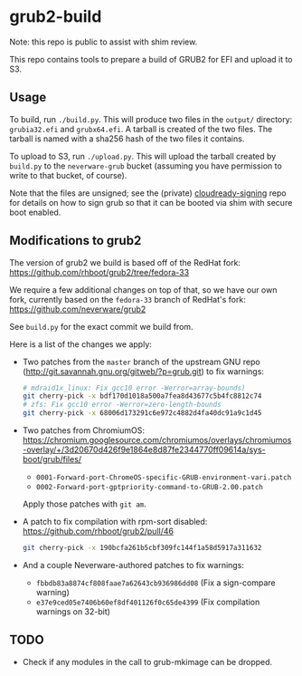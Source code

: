 # grub2-build

Note: this repo is public to assist with shim review.

This repo contains tools to prepare a build of GRUB2 for EFI and
upload it to S3.

## Usage

To build, run `./build.py`. This will produce two files in the
`output/` directory: `grubia32.efi` and `grubx64.efi`. A tarball is
created of the two files. The tarball is named with a sha256 hash of
the two files it contains.

To upload to S3, run `./upload.py`. This will upload the tarball
created by `build.py` to the `neverware-grub` bucket (assuming you
have permission to write to that bucket, of course).

Note that the files are unsigned; see the (private)
[cloudready-signing](https://github.com/neverware/cloudready-signing)
repo for details on how to sign grub so that it can be booted via shim
with secure boot enabled.

## Modifications to grub2

The version of grub2 we build is based off of the RedHat fork:
https://github.com/rhboot/grub2/tree/fedora-33

We require a few additional changes on top of that, so we have our own
fork, currently based on the `fedora-33` branch of RedHat's fork:
https://github.com/neverware/grub2

See `build.py` for the exact commit we build from.

Here is a list of the changes we apply:

- Two patches from the `master` branch of the upstream GNU repo
  (http://git.savannah.gnu.org/gitweb/?p=grub.git) to fix warnings:

  ```bash
  # mdraid1x_linux: Fix gcc10 error -Werror=array-bounds)
  git cherry-pick -x bdf170d1018a500a7fea8d43677c5b4fc8812c74
  # zfs: Fix gcc10 error -Werror=zero-length-bounds
  git cherry-pick -x 68006d173291c6e972c4882d4fa40dc91a9c1d45
  ```
- Two patches from ChromiumOS:
  https://chromium.googlesource.com/chromiumos/overlays/chromiumos-overlay/+/3d20670d426f9e1864e8d87fe2344770ff09614a/sys-boot/grub/files/
  - `0001-Forward-port-ChromeOS-specific-GRUB-environment-vari.patch`
  - `0002-Forward-port-gptpriority-command-to-GRUB-2.00.patch`

  Apply those patches with `git am`.
- A patch to fix compilation with rpm-sort disabled:
  https://github.com/rhboot/grub2/pull/46

  ```bash
  git cherry-pick -x 190bcfa261b5cbf309fc144f1a58d5917a311632
  ```
- And a couple Neverware-authored patches to fix warnings:
  - `fbbdb83a8874cf808faae7a62643cb936986dd08` (Fix a sign-compare warning)
  - `e37e9ced05e7406b60ef8df401126f0c65de4399` (Fix compilation warnings on 32-bit)

## TODO

- Check if any modules in the call to grub-mkimage can be dropped.
